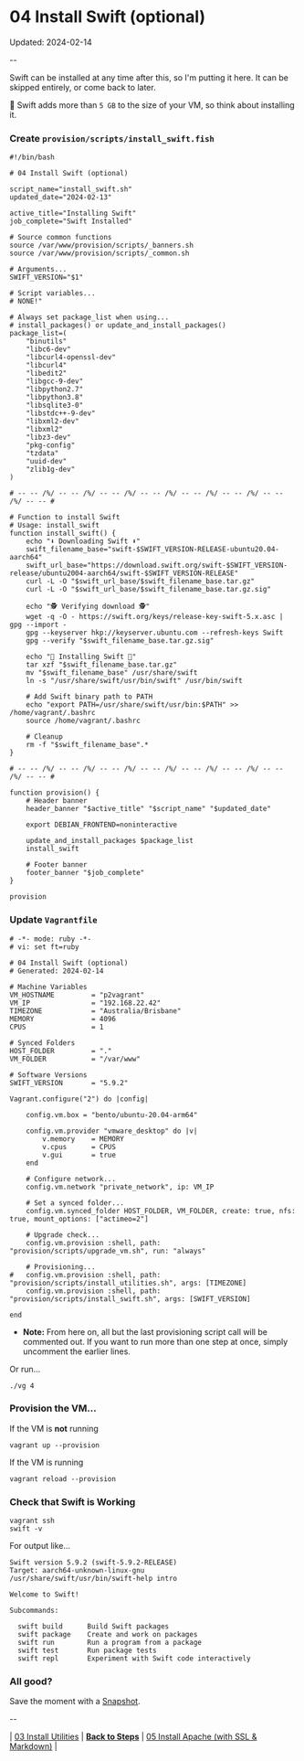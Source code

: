 # 04 Install Swift (optional)

Updated: 2024-02-14

--

Swift can be installed at any time after this, so I'm putting it here. It can be skipped entirely, or come back to later.

🚨 Swift adds more than `5 GB` to the size of your VM, so think about installing it.

### Create `provision/scripts/install_swift.fish`

```
#!/bin/bash

# 04 Install Swift (optional)

script_name="install_swift.sh"
updated_date="2024-02-13"

active_title="Installing Swift"
job_complete="Swift Installed"

# Source common functions
source /var/www/provision/scripts/_banners.sh
source /var/www/provision/scripts/_common.sh

# Arguments...
SWIFT_VERSION="$1"

# Script variables...
# NONE!"

# Always set package_list when using...
# install_packages() or update_and_install_packages()
package_list=(
	"binutils"
	"libc6-dev"
	"libcurl4-openssl-dev"
	"libcurl4"
	"libedit2"
	"libgcc-9-dev"
	"libpython2.7"
	"libpython3.8"
	"libsqlite3-0"
	"libstdc++-9-dev"
	"libxml2-dev"
	"libxml2"
	"libz3-dev"
	"pkg-config"
	"tzdata"
	"uuid-dev"
	"zlib1g-dev"
)

# -- -- /%/ -- -- /%/ -- -- /%/ -- -- /%/ -- -- /%/ -- -- /%/ -- -- /%/ -- -- #

# Function to install Swift
# Usage: install_swift
function install_swift() {
	echo "⬇️ Downloading Swift ⬇️"
	swift_filename_base="swift-$SWIFT_VERSION-RELEASE-ubuntu20.04-aarch64"
	swift_url_base="https://download.swift.org/swift-$SWIFT_VERSION-release/ubuntu2004-aarch64/swift-$SWIFT_VERSION-RELEASE"
	curl -L -O "$swift_url_base/$swift_filename_base.tar.gz"
	curl -L -O "$swift_url_base/$swift_filename_base.tar.gz.sig"

	echo "🕵️ Verifying download 🕵️"
	wget -q -O - https://swift.org/keys/release-key-swift-5.x.asc | gpg --import -
	gpg --keyserver hkp://keyserver.ubuntu.com --refresh-keys Swift
	gpg --verify "$swift_filename_base.tar.gz.sig"

	echo "🔄 Installing Swift 🔄"
	tar xzf "$swift_filename_base.tar.gz"
	mv "$swift_filename_base" /usr/share/swift
	ln -s "/usr/share/swift/usr/bin/swift" /usr/bin/swift

	# Add Swift binary path to PATH
	echo "export PATH=/usr/share/swift/usr/bin:$PATH" >> /home/vagrant/.bashrc
	source /home/vagrant/.bashrc

	# Cleanup
	rm -f "$swift_filename_base".*
}

# -- -- /%/ -- -- /%/ -- -- /%/ -- -- /%/ -- -- /%/ -- -- /%/ -- -- /%/ -- -- #

function provision() {
	# Header banner
	header_banner "$active_title" "$script_name" "$updated_date"

	export DEBIAN_FRONTEND=noninteractive

	update_and_install_packages $package_list
	install_swift

	# Footer banner
	footer_banner "$job_complete"
}

provision
```

### Update `Vagrantfile`

```
# -*- mode: ruby -*-
# vi: set ft=ruby

# 04 Install Swift (optional)
# Generated: 2024-02-14

# Machine Variables
VM_HOSTNAME         = "p2vagrant"
VM_IP               = "192.168.22.42"
TIMEZONE            = "Australia/Brisbane"
MEMORY              = 4096
CPUS                = 1

# Synced Folders
HOST_FOLDER         = "."
VM_FOLDER           = "/var/www"

# Software Versions
SWIFT_VERSION       = "5.9.2"

Vagrant.configure("2") do |config|

	config.vm.box = "bento/ubuntu-20.04-arm64"

	config.vm.provider "vmware_desktop" do |v|
		v.memory    = MEMORY
		v.cpus      = CPUS
		v.gui       = true
	end

	# Configure network...
	config.vm.network "private_network", ip: VM_IP

	# Set a synced folder...
	config.vm.synced_folder HOST_FOLDER, VM_FOLDER, create: true, nfs: true, mount_options: ["actimeo=2"]

	# Upgrade check...
	config.vm.provision :shell, path: "provision/scripts/upgrade_vm.sh", run: "always"

	# Provisioning...
#	config.vm.provision :shell, path: "provision/scripts/install_utilities.sh", args: [TIMEZONE]
	config.vm.provision :shell, path: "provision/scripts/install_swift.sh", args: [SWIFT_VERSION]

end
```

* **Note:** From here on, all but the last provisioning script call will be commented out. If you want to run more than one step at once, simply uncomment the earlier lines.

Or run...

```
./vg 4
```

### Provision the VM...

If the VM is **not** running

```
vagrant up --provision
```

If the VM is running

```
vagrant reload --provision
```

### Check that Swift is Working

```
vagrant ssh
swift -v
```

For output like...

```
Swift version 5.9.2 (swift-5.9.2-RELEASE)
Target: aarch64-unknown-linux-gnu
/usr/share/swift/usr/bin/swift-help intro

Welcome to Swift!

Subcommands:

  swift build      Build Swift packages
  swift package    Create and work on packages
  swift run        Run a program from a package
  swift test       Run package tests
  swift repl       Experiment with Swift code interactively
```

### All good?

Save the moment with a [Snapshot](./Snapshots.md).

--

<!-- 04 Install Swift (optional) -->
| [03 Install Utilities](./03_Install_Utilities.md)
| [**Back to Steps**](../README.md)
| [05 Install Apache (with SSL & Markdown)](./05_Install_Apache.md)
|
